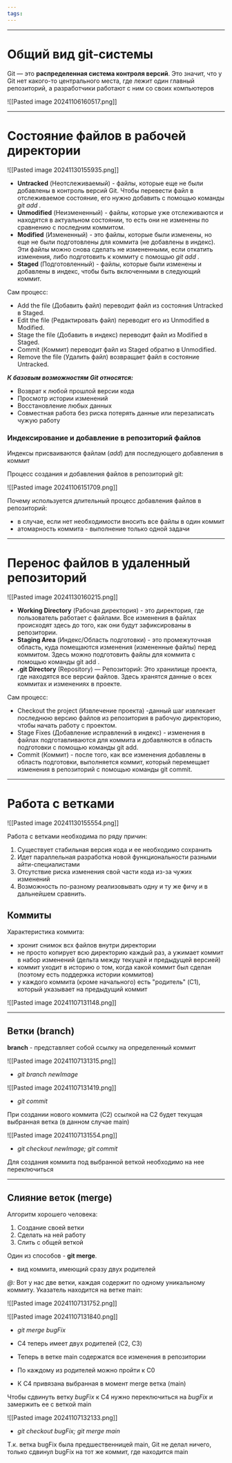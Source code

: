 ```yaml
---
tags:
---
```


---
# Общий вид git-системы

Git — это **распределенная система контроля версий**. Это значит, что у Git нет какого-то центрального места, где лежит один главный репозиторий, а разработчики работают с ним со своих компьютеров

![[Pasted image 20241106160517.png]]

---
# Состояние файлов в рабочей директории

![[Pasted image 20241130155935.png]]

- **Untracked** (Неотслеживаемый) - файлы, которые еще не были добавлены в контроль версий Git. Чтобы перевести файл в отслеживаемое состояние, его нужно добавить с помощью команды *git add .*
- **Unmodified** (Неизмененный) - файлы, которые уже отслеживаются и находятся в актуальном состоянии, то есть они не изменены по сравнению с последним коммитом.
- **Modified** (Измененный) - это файлы, которые были изменены, но еще не были подготовлены для коммита (не добавлены в индекс). Эти файлы можно снова сделать не измененными, если откатить изменения, либо подготовить к коммиту с помощью *git add .*
- **Staged** (Подготовленный) - файлы, которые были изменены и добавлены в индекс, чтобы быть включенными в следующий коммит.

Сам процесс:
- Add the file (Добавить файл) переводит файл из состояния Untracked в Staged.
- Edit the file (Редактировать файл) переводит его из Unmodified в Modified.
- Stage the file (Добавить в индекс) переводит файл из Modified в Staged.
- Commit (Коммит) переводит файл из Staged обратно в Unmodified.
- Remove the file (Удалить файл) возвращает файл в состояние Untracked.

***К базовым возможностям Git относятся:***
- Возврат к любой прошлой версии кода
- Просмотр истории изменений
- Восстановление любых данных
- Совместная работа без риска потерять данные или перезаписать чужую работу

### Индексирование и добавление в репозиторий файлов

Индексы присваиваются файлам (*add*) для последующего добавления в коммит

Процесс создания и добавления файлов в репозиторий git:

![[Pasted image 20241106151709.png]]

Почему используется длительный процесс добавления файлов в репозиторий:
- в случае, если нет необходимости вносить все файлы в один коммит
- атомарность коммита - выполнение только одной задачи

---
# Перенос файлов в удаленный репозиторий

![[Pasted image 20241130160215.png]]

- **Working Directory** (Рабочая директория) - это директория, где пользователь работает с файлами. Все изменения в файлах происходят здесь до того, как они будут зафиксированы в репозитории.
- **Staging Area** (Индекс/Область подготовки) - это промежуточная область, куда помещаются изменения (измененные файлы) перед коммитом. Здесь можно подготовить файлы для коммита с помощью команды git add .
- **.git Directory** (Repository) — Репозиторий: Это хранилище проекта, где находятся все версии файлов. Здесь хранятся данные о всех коммитах и изменениях в проекте.

Сам процесс:
- Checkout the project (Извлечение проекта) -данный шаг извлекает последнюю версию файлов из репозитория в рабочую директорию, чтобы начать работу с проектом.
- Stage Fixes (Добавление исправлений в индекс) - изменения в файлах подготавливаются для коммита и добавляются в область подготовки с помощью команды git add.
- Commit (Коммит) - после того, как все изменения добавлены в область подготовки, выполняется коммит, который перемещает изменения в репозиторий с помощью команды git commit.

---
# Работа с ветками

![[Pasted image 20241130155554.png]]

Работа с ветками необходима по ряду причин:
1. Существует стабильная версия кода и ее необходимо сохранить
2. Идет параллельная разработка новой функциональности разными айти-специалистами
3. Отсутствие риска изменения свой части кода из-за чужих изменений
4. Возможность по-разному реализовывать одну и ту же фичу и в дальнейшем сравнить.

## Коммиты

Характеристика коммита:
- хронит снимок всх файлов внутри директории
- не просто копирует всю директорию каждый раз, а ужимает коммит в набор изменений (дельта между текущей и предыдущей версией)
- коммит уходит в историю о том, когда какой коммит был сделан (поэтому есть поддержка истории коммитов)
- у каждого коммита (кроме начального) есть "родитель" (C1), который указывает на предыдущий коммит

![[Pasted image 20241107131148.png]]

---
## Ветки (branch)

**branch** - представляет собой ссылку на определенный коммит

![[Pasted image 20241107131315.png]]
- *git branch newImage*

![[Pasted image 20241107131419.png]]
- *git commit*

При создании нового коммита (C2) ссылкой на C2 будет текущая выбранная ветка (в данном случае main)

![[Pasted image 20241107131554.png]]
- *git checkout newImage; git commit*

Для создания коммита под выбранной веткой необходимо на нее переключиться

---
## Слияние веток (merge)

Алгоритм хорошего человека:
1. Создание своей ветки
2. Сделать на ней работу 
3. Слить с общей веткой

Один из способов - **git merge**.
- вид коммита, имеющий сразу двух родителей

*@:*
Вот у нас две ветки, каждая содержит по одному уникальному коммиту. Указатель находится на ветке main:

![[Pasted image 20241107131752.png]]

![[Pasted image 20241107131840.png]]
- *git merge bugFix*

- C4 теперь имеет двух родителей (C2, C3)
- Теперь в ветке main содержатся все изменения в репозитории
- По каждому из родителей можно пройти к C0
- К C4 привязана выбранная в момент merge ветка (main)

Чтобы сдвинуть ветку *bugFix* к C4 нужно переключиться на *bugFix* и замержить ее с веткой main

![[Pasted image 20241107132133.png]]
- *git checkout bugFix; git merge main*

Т.к. ветка bugFix была предшественницей main, Git не делал ничего, только сдвинул bugFix на тот же коммит, где находится main